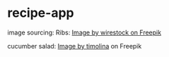 # recipe-app

image sourcing: 
Ribs: <a href="https://www.freepik.com/free-photo/barbecue-with-green-pepper_7841691.htm#fromView=search&page=1&position=27&uuid=d05ba59d-13b8-49a1-831b-0c78b49103a3">Image by wirestock on Freepik</a>

cucumber salad: <a href="https://www.freepik.com/free-photo/fresh-cucumber-salad_6714143.htm#query=cucumber%20salad&position=4&from_view=keyword&track=ais&uuid=5e97ec17-20cf-4650-bf00-ec637cb1ecdd">Image by timolina</a> on Freepik